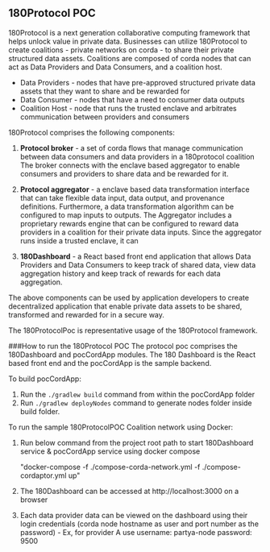 ## 180Protocol POC

180Protocol is a next generation collaborative computing framework that helps unlock value in private data. Businesses 
can utilize 180Protocol to create coalitions - private networks on corda - to share their private structured data assets.
Coalitions are composed of corda nodes that can act as Data Providers and Data Consumers, and a coalition host.

* Data Providers - nodes that have pre-approved structured private data assets that they want to share and be rewarded for
* Data Consumer - nodes that have a need to consumer data outputs
* Coalition Host - node that runs the trusted enclave and arbitrates communication between providers and consumers

180Protocol comprises the following components:

1. **Protocol broker** - a set of corda flows that manage communication between data consumers and data providers in a 180protocol coalition
The broker connects with the enclave based aggregator to enable consumers and providers to share data and be rewarded for it.

2. **Protocol aggregator** - a enclave based data transformation interface that can take flexible data input, data output, and provenance definitions. 
Furthermore, a data transformation algorithm can be configured to map inputs to outputs. The Aggregator includes a proprietary 
rewards engine that can be configured to reward data providers in a coalition for their private data inputs. Since the 
aggregator runs inside a trusted enclave, it can 

3. **180Dashboard** - a React based front end application that allows Data Providers and Data Consumers to keep track of shared data,
view data aggregation history and keep track of rewards for each data aggregation.

The above components can be used by application developers to create decentralized application that enable private data assets
to be shared, transformed and rewarded for in a secure way.

The 180ProtocolPoc is representative usage of the 180Protocol framework.

###How to run the 180Protocol POC
The protocol poc comprises the 180Dashboard and pocCordApp modules. The 180 Dashboard is the React based front end and the
pocCordApp is the sample backend.

To build pocCordApp:

1.  Run the `./gradlew build` command from within the pocCordApp folder
2.  Run `./gradlew deployNodes` command to generate nodes folder inside build folder.

To run the sample 180ProtocolPOC Coalition network using Docker:

1. Run below command from the project root path to start 180Dashboard service & pocCordApp
   service using docker compose

   "docker-compose -f ./compose-corda-network.yml -f ./compose-cordaptor.yml up"

2. The 180Dashboard can be accessed at http://localhost:3000 on a browser 
3. Each data provider data can be viewed on the dashboard using their login credentials (corda node hostname as user and
port number as the password) -
Ex, for provider A use 
username: partya-node
password: 9500